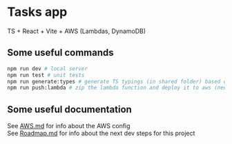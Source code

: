 # Tasks app

TS + React + Vite + AWS (Lambdas, DynamoDB)

## Some useful commands

```bash
npm run dev # local server
npm run test # unit tests
npm run generate:types # generate TS typings (in shared folder) based on API spec (openapi.yaml)
npm run push:lambda # zip the lambda function and deploy it to aws (needs AWS CLI installed and configured)
```

## Some useful documentation

See [AWS.md](./AWS.md) for info about the AWS config  
See [Roadmap.md](./ROADMAP.md) for info about the next dev steps for this project

